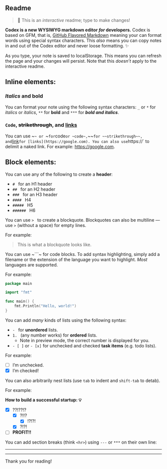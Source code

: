 ## Readme

> 👋 This is an _interactive_ readme; type to make changes!

**Codex is a new WYSIWYG markdown editor _for_ developers.** Codex is based on GFM, that is, [GitHub Flavored Markdown](https://guides.github.com/features/mastering-markdown) meaning your can format words using special syntax characters. This _also_ means you can copy notes in and out of the Codex editor and never loose formatting. ✨

As you type, your note is saved to localStorage. This means you can refresh the page and your changes will persist. Note that this _doesn’t_ apply to the interactive readme.

## Inline elements:

### _Italics_ and **bold**

You can format your note using the following syntax characters: `_` or `*` for _italics_ or *italics*, `**` for **bold** and `***` for ***bold and italics***.

### `Code`, ~~strikethrough~~, and [links](https://google.com)

You can use ~`~ or `~` for `code` or ~code~, `~~` for ~~strikethrough~~, and `[link](url)` for [links](https://google.com). You can also use `https://` to delimit a naked link. For example: https://google.com.

## Block elements:

You can use any of the following to create a **header**:

- `# ` for an H1 header
- `## ` for an H2 header
- `### ` for an H3 header
- `#### ` H4
- `##### ` H5
- `###### ` H6

You can use `> ` to create a blockquote. Blockquotes can also be multiline — use `>` (without a space) for empty lines.

For example:

> This is what a blockquote looks like.

You can use ~```~ for code blocks. To add syntax highlighting, simply add a filename or the extension of the language you want to highlight. _Most_ languages are supported.

For example:

```main.go
package main

import "fmt"

func main() {
	fmt.Println("Hello, world!")
}
```

You can add _many_ kinds of lists using the following syntax:

- `- ` for **unordered** lists.
- `1. ` (any number works) for **ordered** lists.
	- Note in preview mode, the correct number is displayed for you.
- `- [ ]` or `- [x]` for unchecked and checked **task items** (e.g. todo lists).

For example:

- [ ] I’m unchecked.
- [x] I’m checked!

You can also arbitrarily nest lists (use `tab` to indent and `shift-tab` to detab).

For example:

**How to build a successful startup: 💡**

- [x] ??!??!?
	- [x] ?!!?
		- [x] !?!?!
	- [x] ?!?!
- [ ] **PROFIT!!**

You can add section breaks (think `<hr>`) using `---` or `***` on their own line:

---
***

Thank you for reading!
